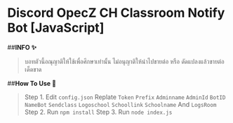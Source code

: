 # Discord OpecZ CH Classroom Notify Bot [JavaScript]
##**INFO ✨**
>บอทตัวนี้อณุญาติให้ใช้เพื่อศึกษาเท่านั้น ไม่อนุญาติให้นำไปขายต่อ หรือ ดัดแปลงแล้วขายต่อเด็ดขาด

##**How To Use 🔰**
>Step 1. Edit `config.json` Replate `Token` `Prefix` `Adminname` `AdminId` `BotID` `NameBot` `Sendclass` `Logoschool` `Schoollink` `Schoolname` And `LogsRoom`
>Step 2. Run `npm install`
>Step 3. Run `node index.js`
